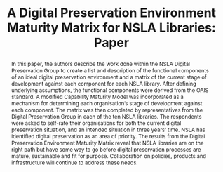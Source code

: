 ---
abstract: 'In this paper, the authors describe the work done within the NSLA Digital
  Preservation Group to create a list and description of the functional components
  of an ideal digital preservation environment and a matrix of the current stage of
  development against each component for each NSLA library. After defining underlying
  assumptions, the functional components were derived from the OAIS standard. A modified
  Capability Maturity Model was incorporated as a mechanism for determining each organisation’s
  stage of development against each component. The matrix was then completed by representatives
  from the Digital Preservation Group in each of the ten NSLA libraries. The respondents
  were asked to self-rate their organisations for both the current digital preservation
  situation, and an intended situation in three years’ time. NSLA has identified digital
  preservation as an area of priority. The results from the Digital Preservation Environment
  Maturity Matrix reveal that NSLA libraries are on the right path but have some way
  to go before digital preservation processes are mature, sustainable and fit for
  purpose. Collaboration on policies, products and infrastructure will continue to
  address these needs.  '
creators:
- Pearson, David
- Slade, Sarah
- Coufal, Libor
date: null
document_url: https://services.phaidra.univie.ac.at/api/object/o:378130/download
grand_parent: iPRES
institutions: []
keywords:
- digital preservation
- capability assessment
- environment maturity matrix
- nsla libraries
landing_page_url: https://phaidra.univie.ac.at/o:378130
language: eng
layout: publication
license: CC BY-NC-SA 3.0 AT
notes_url: null
parent: iPRES 2014
presentation_url: null
publication_type: paper
size: 185469
source_name: iPRES
title: 'A Digital Preservation Environment Maturity Matrix for NSLA Libraries: Paper '
year: 2014
---